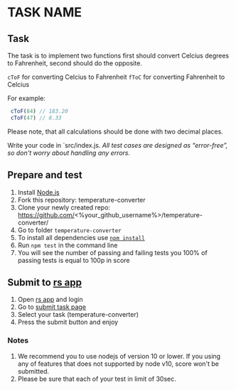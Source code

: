 # TASK NAME

## Task
The task is to implement two functions first should convert Celcius degrees to Fahrenheit, second should do the opposite.

`cToF` for converting Celcius to Fahrenheit
`fToC` for converting Fahrenheit to Celcius

For example:
```js
 cToF(84) // 183.20
 cToF(47) // 8.33
```

Please note, that all calculations should be done with two decimal places.

Write your code in `src/index.js.
*All test cases are designed as “error-free”, so don't worry about handling any errors.*

## Prepare and test
1. Install [Node.js](https://nodejs.org/en/download/)   
2. Fork this repository: temperature-converter
3. Clone your newly created repo: https://github.com/<%your_github_username%>/temperature-converter/  
4. Go to folder `temperature-converter`  
5. To install all dependencies use [`npm install`](https://docs.npmjs.com/cli/install)  
6. Run `npm test` in the command line  
7. You will see the number of passing and failing tests you 100% of passing tests is equal to 100p in score  

## Submit to [rs app](https://app.rs.school)
1. Open [rs app](https://app.rs.school) and login
2. Go to [submit task page](https://app.rs.school/course/submit-task?course=#)
3. Select your task (temperature-converter)
4. Press the submit button and enjoy

### Notes
1. We recommend you to use nodejs of version 10 or lower. If you using any of features that does not supported by node v10, score won't be submitted.
2. Please be sure that each of your test in limit of 30sec.
